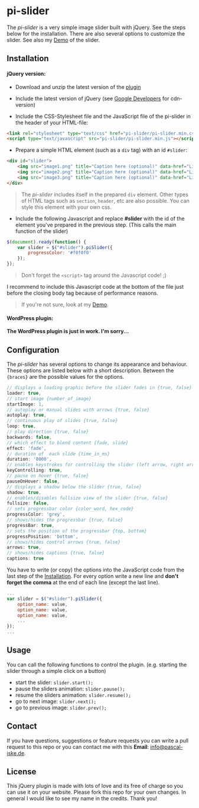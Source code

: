 # pi-slider

The _pi-slider_ is a very simple image slider built with jQuery. See the steps below for the installation. There are also several options to customize the slider. See also my [Demo](http://dev.pascal-iske.de/demos/pi-slider/) of the slider.


## Installation

#### jQuery version:

- Download and unzip the latest version of the [plugin](https://github.com/pascaliske/pi-slider/archive/master.zip)

- Include the latest version of jQuery (see [Google Developers](https://developers.google.com/speed/libraries/devguide#jquery) for cdn-version)

- Include the CSS-Stylesheet file  and the JavaScript file of the pi-slider in the header of your HTML-file:
```html
<link rel="stylesheet" type="text/css" href="pi-slider/pi-slider.min.css">
<script type="text/javascript" src="pi-slider/pi-slider.min.js"></script>
```

- Prepare a simple HTML element (such as a `div` tag) with an id `#slider`:
```html
<div id="slider">
	<img src="image1.png" title="Caption here (optional)" data-href="Link here (optional)" />
	<img src="image2.png" title="Caption here (optional)" data-href="Link here (optional)" />
	<img src="image3.png" title="Caption here (optional)" data-href="Link here (optional)" />
</div>
```
>The _pi-slider_ includes itself in the prepared `div` element. Other types of HTML tags such as `section`, `header`, etc are also possible. You can style this element with your own css.

- Include the following Javascript and replace **#slider** with the id of the element you've prepared in the previous step. (This calls the main function of the slider)
```javascript
$(document).ready(function() {
	var slider = $("#slider").piSlider({
		progressColor: '#f0f0f0'
	});
});
```
>Don't forget the `<script>` tag around the Javascript code! ;)

I recommend to include this Javascript code at the bottom of the file just before the closing body tag because of performance reasons.

>If you're not sure, look at my [Demo](http://dev.pascal-iske.de/demos/pi-slider/).

#### WordPress plugin:
**The WordPress plugin is just in work. I'm sorry...**

## Configuration

The _pi-slider_ has several options to change its appearance and behaviour. These options are listed below with a short description. Between the `{braces}` are the possible values for the options.
```javascript
// displays a loading graphic before the slider fades in {true, false}
loader: true, 
// start image {number_of_image}
startImage: 1,
// autoplay or manual slides with arrows {true, false}
autoplay: true,
// continuous play of slides {true, false}
loop: true,
// play direction {true, false}
backwards: false,
// which effect to blend content {fade, slide}
effect: 'fade',
// duration of  each slide {time_in_ms}
duration: '8000',
// enables keystrokes for controlling the slider (left arrow, right arrow & space) {true, false}
keyControlling: true,
// pause on hover {true, false}
pauseOnHover: false,
// displays a shadow below the slider {true, false}
shadow: true,
// enables/disables fullsize view of the slider {true, false}
fullsize: false,
// sets progressbar color {color_word, hex_code}
progressColor: 'grey',
// shows/hides the progressbar {true, false}
progressBar: true,
// sets the position of the progressbar {top, bottom}
progressPosition: 'bottom',
// shows/hides control arrows {true, false}
arrows: true,
// shows/hides captions {true, false}
captions: true
```
You have to write (or copy) the options into the JavaScript code from the last step of the [Installation](#installation). For every option write a new line and **don't forget the comma** at the end of each line (except the last line).
```javascript
...
var slider = $("#slider").piSlider({
	option_name: value,
	option_name: value,
	option_name: value,
	...
});
...
```

## Usage
You can call the following functions to control the plugin. (e.g. starting the slider through a simple click on a button)

- start the slider: `slider.start();`
- pause the sliders animation: `slider.pause();`
- resume the sliders animation: `slider.resume();`
- go to next image: `slider.next();`
- go to previous image: `slider.prev();`

## Contact
If you have questions, suggestions or feature requests you can write a pull request to this repo or you can contact me with this **Email**: [info@pascal-iske.de](mailto:info@pascal-iske.de).

## License
This jQuery plugin is made with lots of love and its free of charge so you can use it on your website. Please fork this repo for your own changes. In general I would like to see my name in the credits. Thank you!
